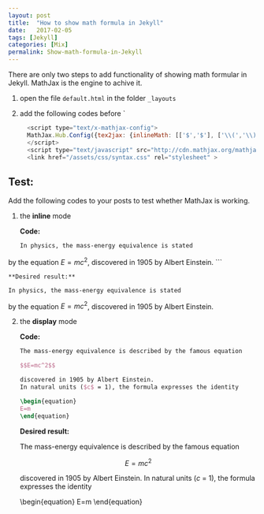 ```yaml
---
layout: post
title:  "How to show math formula in Jekyll"
date:   2017-02-05
tags: [Jekyll]
categories: [Mix]
permalink: Show-math-formula-in-Jekyll
---
```


There are only two steps to add functionality of showing math formular in Jekyll. MathJax is the engine to achive it. <!-- more -->

1. open the file `default.html` in the folder `_layouts`
2. add the following codes before `</head>


	```js
	  <script type="text/x-mathjax-config">
	  MathJax.Hub.Config({tex2jax: {inlineMath: [['$','$'], ['\\(','\\)']]}});
	  </script>
	  <script type="text/javascript" src="http://cdn.mathjax.org/mathjax/latest/MathJax.js?config=TeX-AMS-MML_HTMLorMML"></script>
	  <link href="/assets/css/syntax.css" rel="stylesheet" >
	```

## Test:

Add the following codes to your posts to test whether MathJax is working.

1. the **inline** mode

	**Code:**

	```latex
	In physics, the mass-energy equivalence is stated
by the equation $E=mc^2$, discovered in 1905 by Albert Einstein.
	```

	**Desired result:**

	In physics, the mass-energy equivalence is stated
by the equation $E=mc^2$, discovered in 1905 by Albert Einstein.

2. the **display** mode

	**Code:**

	```latex
	The mass-energy equivalence is described by the famous equation

	$$E=mc^2$$

	discovered in 1905 by Albert Einstein.
	In natural units ($c$ = 1), the formula expresses the identity

	\begin{equation}
	E=m
	\end{equation}
	```
	**Desired result:**

	The mass-energy equivalence is described by the famous equation

	$$E=mc^2$$

	discovered in 1905 by Albert Einstein.
	In natural units ($c$ = 1), the formula expresses the identity

	\begin{equation}
	E=m
	\end{equation}
